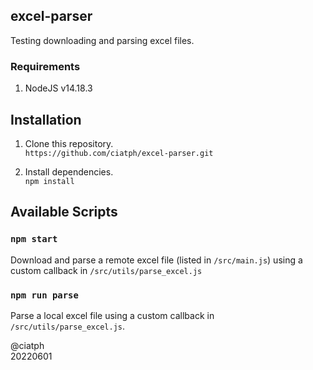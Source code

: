 ## excel-parser

Testing downloading and parsing excel files.

### Requirements

1. NodeJS v14.18.3

## Installation

1. Clone this repository.  
`https://github.com/ciatph/excel-parser.git`

2. Install dependencies.  
`npm install`

## Available Scripts

### `npm start`

Download and parse a remote excel file (listed in `/src/main.js`) using a custom callback in `/src/utils/parse_excel.js`

### `npm run parse`

Parse a local excel file using a custom callback in `/src/utils/parse_excel.js`.

@ciatph  
20220601
